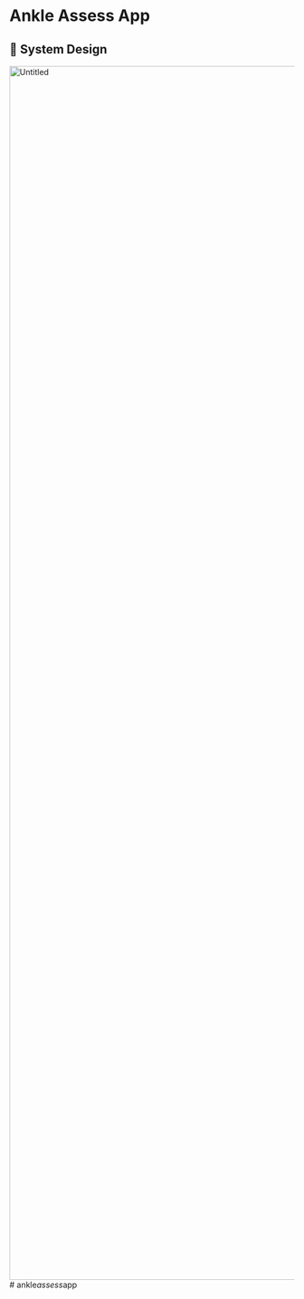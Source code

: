 # Ankle Assess App


## 🎨 System Design

<img width="2144" alt="Untitled" src="https://github.com/YoussifTaha/antenatal_care/assets/136083166/532757a7-cca0-4a20-a1db-2055802938b8">#   a n k l e _ a s s e s s _ a p p 
 
 
